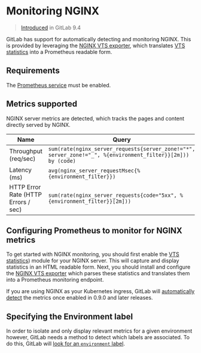 # Monitoring NGINX

> [Introduced](https://gitlab.com/gitlab-org/gitlab-foss/merge_requests/12621) in GitLab 9.4

GitLab has support for automatically detecting and monitoring NGINX. This is provided by leveraging the [NGINX VTS exporter](https://github.com/hnlq715/nginx-vts-exporter), which translates [VTS statistics](https://github.com/vozlt/nginx-module-vts) into a Prometheus readable form.

## Requirements

The [Prometheus service](../prometheus.md) must be enabled.

## Metrics supported

NGINX server metrics are detected, which tracks the pages and content directly served by NGINX.

| Name | Query |
| ---- | ----- |
| Throughput (req/sec) | `sum(rate(nginx_server_requests{server_zone!="*", server_zone!="_", %{environment_filter}}[2m])) by (code)` |
| Latency (ms) | `avg(nginx_server_requestMsec{%{environment_filter}})` |
| HTTP Error Rate (HTTP Errors / sec) | `sum(rate(nginx_server_requests{code="5xx", %{environment_filter}}[2m]))` |

## Configuring Prometheus to monitor for NGINX metrics

To get started with NGINX monitoring, you should first enable the [VTS statistics](https://github.com/vozlt/nginx-module-vts)) module for your NGINX server. This will capture and display statistics in an HTML readable form. Next, you should install and configure the [NGINX VTS exporter](https://github.com/hnlq715/nginx-vts-exporter) which parses these statistics and translates them into a Prometheus monitoring endpoint.

If you are using NGINX as your Kubernetes ingress, GitLab will [automatically detect](nginx_ingress.md) the metrics once enabled in 0.9.0 and later releases.

## Specifying the Environment label

In order to isolate and only display relevant metrics for a given environment
however, GitLab needs a method to detect which labels are associated. To do this, GitLab will [look for an `environment` label](index.md#identifying-environments).
